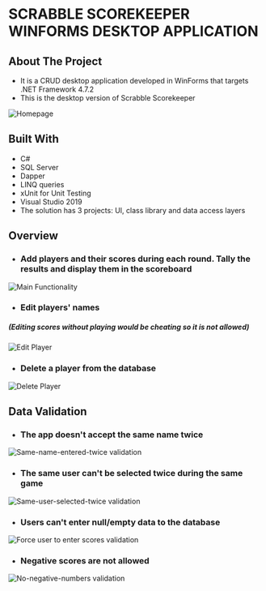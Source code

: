 # SCRABBLE SCOREKEEPER WINFORMS DESKTOP APPLICATION

<!-- ABOUT THE PROJECT -->
## About The Project

* It is a CRUD desktop application developed in WinForms that targets .NET Framework 4.7.2
* This is the desktop version of Scrabble Scorekeeper

![Homepage](AppScreenshots/homepage1.jpg)

## Built With
* C#
* SQL Server
* Dapper
* LINQ queries
* xUnit for Unit Testing 
* Visual Studio 2019
* The solution has 3 projects: UI, class library and data access layers

## Overview

* ### Add players and their scores during each round. Tally the results and display them in the scoreboard

![Main Functionality](AppGifs/RazorPagesScorekeeper.gif)

* ### Edit players' names
##### (Editing scores without playing would be cheating so it is not allowed)

![Edit Player](AppGifs/edit.gif)

* ### Delete a player from the database

![Delete Player](AppGifs/delete.gif)

## Data Validation

* ### The app doesn't accept the same name twice

![Same-name-entered-twice validation](AppGifs/SameUserValidation.gif)

* ### The same user can't be selected twice during the same game

![Same-user-selected-twice validation](AppGifs/SelectingSameUserVal.gif)

* ### Users can't enter null/empty data to the database

![Force user to enter scores validation](AppGifs/NoStartVal.gif)

* ### Negative scores are not allowed

![No-negative-numbers validation](AppGifs/NegativeNumVal.gif)

